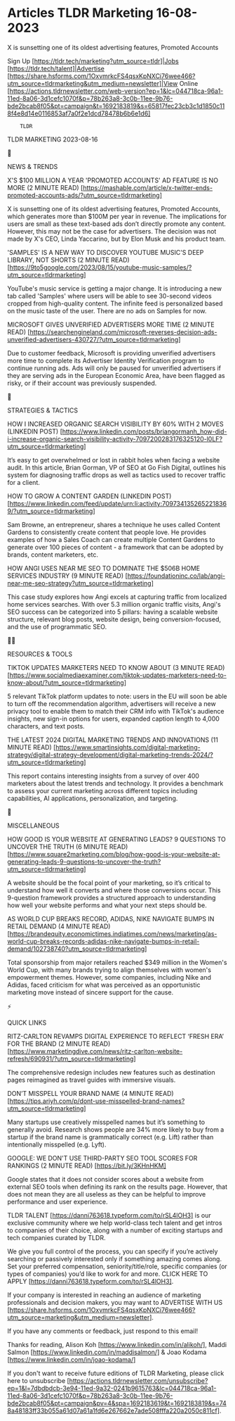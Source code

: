 # Articles TLDR Marketing 16-08-2023

X is sunsetting one of its oldest advertising features, Promoted
Accounts  

Sign Up [https://tldr.tech/marketing?utm_source=tldr]|Jobs
[https://tldr.tech/talent]|Advertise
[https://share.hsforms.com/1OxvmrkcFS4qsxKpNXCi76wee466?utm_source=tldrmarketing&utm_medium=newsletter]|View
Online
[https://actions.tldrnewsletter.com/web-version?ep=1&lc=044718ca-96a1-11ed-8a06-3d1cefc1070f&p=78b263a8-3c0b-11ee-9b76-bde2bcab8f05&pt=campaign&t=1692183819&s=65817fec23cb3c1d1850c118f4e8d14e0116853af7a0f2e1dcd78478b6b6e1d6]


		TLDR 

TLDR MARKETING 2023-08-16

📱 

NEWS & TRENDS

X'S $100 MILLION A YEAR 'PROMOTED ACCOUNTS' AD FEATURE IS NO MORE (2
MINUTE READ)
[https://mashable.com/article/x-twitter-ends-promoted-accounts-ads/?utm_source=tldrmarketing]


X is sunsetting one of its oldest advertising features, Promoted
Accounts, which generates more than $100M per year in revenue. The
implications for users are small as these text-based ads don’t
directly promote any content. However, this may not be the case for
advertisers. The decision was not made by X's CEO, Linda Yaccarino,
but by Elon Musk and his product team. 

'SAMPLES' IS A NEW WAY TO DISCOVER YOUTUBE MUSIC'S DEEP LIBRARY, NOT
SHORTS (2 MINUTE READ)
[https://9to5google.com/2023/08/15/youtube-music-samples/?utm_source=tldrmarketing]


YouTube's music service is getting a major change. It is introducing a
new tab called 'Samples' where users will be able to see 30-second
videos cropped from high-quality content. The infinite feed is
personalized based on the music taste of the user. There are no ads on
Samples for now. 

MICROSOFT GIVES UNVERIFIED ADVERTISERS MORE TIME (2 MINUTE READ)
[https://searchengineland.com/microsoft-reverses-decision-ads-unverified-advertisers-430727/?utm_source=tldrmarketing]


Due to customer feedback, Microsoft is providing unverified
advertisers more time to complete its Advertiser Identity Verification
program to continue running ads. Ads will only be paused for
unverified advertisers if they are serving ads in the European
Economic Area, have been flagged as risky, or if their account was
previously suspended. 

🚀 

STRATEGIES & TACTICS

HOW I INCREASED ORGANIC SEARCH VISIBILITY BY 60% WITH 2 MOVES
(LINKEDIN POST)
[https://www.linkedin.com/posts/briangormanh_how-did-i-increase-organic-search-visibility-activity-7097200283176325120-l0LF?utm_source=tldrmarketing]


It’s easy to get overwhelmed or lost in rabbit holes when facing a
website audit. In this article, Brian Gorman, VP of SEO at Go Fish
Digital, outlines his system for diagnosing traffic drops as well as
tactics used to recover traffic for a client. 

HOW TO GROW A CONTENT GARDEN (LINKEDIN POST)
[https://www.linkedin.com/feed/update/urn:li:activity:7097341352652218369/?utm_source=tldrmarketing]


Sam Browne, an entrepreneur, shares a technique he uses called Content
Gardens to consistently create content that people love. He provides
examples of how a Sales Coach can create multiple Content Gardens to
generate over 100 pieces of content - a framework that can be adopted
by brands, content marketers, etc. 

HOW ANGI USES NEAR ME SEO TO DOMINATE THE $506B HOME SERVICES INDUSTRY
(9 MINUTE READ)
[https://foundationinc.co/lab/angi-near-me-seo-strategy?utm_source=tldrmarketing]


This case study explores how Angi excels at capturing traffic from
localized home services searches. With over 5.3 million organic
traffic visits, Angi's SEO success can be categorized into 5 pillars:
having a scalable website structure, relevant blog posts, website
design, being conversion-focused, and the use of programmatic SEO. 

🧑‍💻 

RESOURCES & TOOLS

TIKTOK UPDATES MARKETERS NEED TO KNOW ABOUT (3 MINUTE READ)
[https://www.socialmediaexaminer.com/tiktok-updates-marketers-need-to-know-about/?utm_source=tldrmarketing]


5 relevant TikTok platform updates to note: users in the EU will soon
be able to turn off the recommendation algorithm, advertisers will
receive a new privacy tool to enable them to match their CRM info with
TikTok's audience insights, new sign-in options for users, expanded
caption length to 4,000 characters, and text posts. 

THE LATEST 2024 DIGITAL MARKETING TRENDS AND INNOVATIONS (11 MINUTE
READ)
[https://www.smartinsights.com/digital-marketing-strategy/digital-strategy-development/digital-marketing-trends-2024/?utm_source=tldrmarketing]


This report contains interesting insights from a survey of over 400
marketers about the latest trends and technology. It provides a
benchmark to assess your current marketing across different topics
including capabilities, AI applications, personalization, and
targeting. 

🎁 

MISCELLANEOUS

HOW GOOD IS YOUR WEBSITE AT GENERATING LEADS? 9 QUESTIONS TO UNCOVER
THE TRUTH (6 MINUTE READ)
[https://www.square2marketing.com/blog/how-good-is-your-website-at-generating-leads-9-questions-to-uncover-the-truth?utm_source=tldrmarketing]


A website should be the focal point of your marketing, so it’s
critical to understand how well it converts and where those
conversions occur. This 9-question framework provides a structured
approach to understanding how well your website performs and what your
next steps should be. 

AS WORLD CUP BREAKS RECORD, ADIDAS, NIKE NAVIGATE BUMPS IN RETAIL
DEMAND (4 MINUTE READ)
[https://brandequity.economictimes.indiatimes.com/news/marketing/as-world-cup-breaks-records-adidas-nike-navigate-bumps-in-retail-demand/102738740?utm_source=tldrmarketing]


Total sponsorship from major retailers reached $349 million in the
Women's World Cup, with many brands trying to align themselves with
women's empowerment themes. However, some companies, including Nike
and Adidas, faced criticism for what was perceived as an opportunistic
marketing move instead of sincere support for the cause. 

⚡ 

QUICK LINKS

RITZ-CARLTON REVAMPS DIGITAL EXPERIENCE TO REFLECT ‘FRESH ERA’ FOR
THE BRAND (2 MINUTE READ)
[https://www.marketingdive.com/news/ritz-carlton-website-refresh/690931/?utm_source=tldrmarketing]


The comprehensive redesign includes new features such as destination
pages reimagined as travel guides with immersive visuals. 

DON’T MISSPELL YOUR BRAND NAME (4 MINUTE READ)
[https://tips.ariyh.com/p/dont-use-misspelled-brand-names?utm_source=tldrmarketing]


Many startups use creatively misspelled names but it’s something to
generally avoid. Research shows people are 34% more likely to buy from
a startup if the brand name is grammatically correct (e.g. Lift)
rather than intentionally misspelled (e.g. Lyft). 

GOOGLE: WE DON'T USE THIRD-PARTY SEO TOOL SCORES FOR RANKINGS (2
MINUTE READ) [https://bit.ly/3KHnHKM] 

Google states that it does not consider scores about a website from
external SEO tools when defining its rank on the results page.
However, that does not mean they are all useless as they can be
helpful to improve performance and user experience. 

TLDR TALENT [https://danni763618.typeform.com/to/rSL4lOH3] is our
exclusive community where we help world-class tech talent and get
intros to companies of their choice, along with a number of exciting
startups and tech companies curated by TLDR.

We give you full control of the process, you can specify if you’re
actively searching or passively interested only if something amazing
comes along. Set your preferred compensation, seniority/title/role,
specific companies (or types of companies) you’d like to work for
and more. CLICK HERE TO APPLY
[https://danni763618.typeform.com/to/rSL4lOH3].

If your company is interested in reaching an audience of marketing
professionals and decision makers, you may want to ADVERTISE WITH US
[https://share.hsforms.com/1OxvmrkcFS4qsxKpNXCi76wee466?utm_source=marketing&utm_medium=newsletter].


If you have any comments or feedback, just respond to this email! 

Thanks for reading, 
Alison Koh [https://www.linkedin.com/in/alikoh/], Maddi Salmon
[https://www.linkedin.com/in/maddisalmon/] & Joao Kodama
[https://www.linkedin.com/in/joao-kodama/] 

If you don't want to receive future editions of TLDR Marketing,
please click here to unsubscribe
[https://actions.tldrnewsletter.com/unsubscribe?ep=1&l=7dbdbdcb-3e94-11ed-9a32-0241b9615763&lc=044718ca-96a1-11ed-8a06-3d1cefc1070f&p=78b263a8-3c0b-11ee-9b76-bde2bcab8f05&pt=campaign&pv=4&spa=1692183619&t=1692183819&s=748a48183ff33b055a61d07a61a1fd6e267662e7ade508fffa220a2050c811cf].